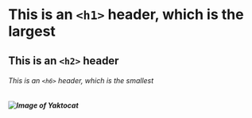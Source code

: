 # This is an `<h1>` header, which is the largest

## This is an `<h2>` header

###### This is an `<h6>` header, which is the smallest

##### ![Image of Yaktocat](https://octodex.github.com/images/yaktocat.png)
